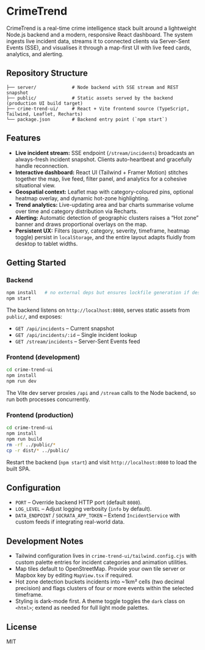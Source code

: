 # CrimeTrend

CrimeTrend is a real-time crime intelligence stack built around a lightweight Node.js backend and a modern, responsive React dashboard. The system ingests live incident data, streams it to connected clients via Server-Sent Events (SSE), and visualises it through a map-first UI with live feed cards, analytics, and alerting.

## Repository Structure

```
├── server/             # Node backend with SSE stream and REST snapshot
├── public/             # Static assets served by the backend (production UI build target)
├── crime-trend-ui/     # React + Vite frontend source (TypeScript, Tailwind, Leaflet, Recharts)
└── package.json        # Backend entry point (`npm start`)
```

## Features

- **Live incident stream:** SSE endpoint (`/stream/incidents`) broadcasts an always-fresh incident snapshot. Clients auto-heartbeat and gracefully handle reconnection.
- **Interactive dashboard:** React UI (Tailwind + Framer Motion) stitches together the map, live feed, filter panel, and analytics for a cohesive situational view.
- **Geospatial context:** Leaflet map with category-coloured pins, optional heatmap overlay, and dynamic hot-zone highlighting.
- **Trend analytics:** Live-updating area and bar charts summarise volume over time and category distribution via Recharts.
- **Alerting:** Automatic detection of geographic clusters raises a “Hot zone” banner and draws proportional overlays on the map.
- **Persistent UX:** Filters (query, category, severity, timeframe, heatmap toggle) persist in `localStorage`, and the entire layout adapts fluidly from desktop to tablet widths.

## Getting Started

### Backend

```bash
npm install   # no external deps but ensures lockfile generation if desired
npm start
```

The backend listens on `http://localhost:8080`, serves static assets from `public/`, and exposes:

- `GET /api/incidents` – Current snapshot
- `GET /api/incidents/:id` – Single incident lookup
- `GET /stream/incidents` – Server-Sent Events feed

### Frontend (development)

```bash
cd crime-trend-ui
npm install
npm run dev
```

The Vite dev server proxies `/api` and `/stream` calls to the Node backend, so run both processes concurrently.

### Frontend (production)

```bash
cd crime-trend-ui
npm install
npm run build
rm -rf ../public/*
cp -r dist/* ../public/
```

Restart the backend (`npm start`) and visit `http://localhost:8080` to load the built SPA.

## Configuration

- `PORT` – Override backend HTTP port (default `8080`).
- `LOG_LEVEL` – Adjust logging verbosity (`info` by default).
- `DATA_ENDPOINT` / `SOCRATA_APP_TOKEN` – Extend `IncidentService` with custom feeds if integrating real-world data.

## Development Notes

- Tailwind configuration lives in `crime-trend-ui/tailwind.config.cjs` with custom palette entries for incident categories and animation utilities.
- Map tiles default to OpenStreetMap. Provide your own tile server or Mapbox key by editing `MapView.tsx` if required.
- Hot zone detection buckets incidents into ~1km² cells (two decimal precision) and flags clusters of four or more events within the selected timeframe.
- Styling is dark-mode first. A theme toggle toggles the `dark` class on `<html>`; extend as needed for full light mode palettes.

## License

MIT

